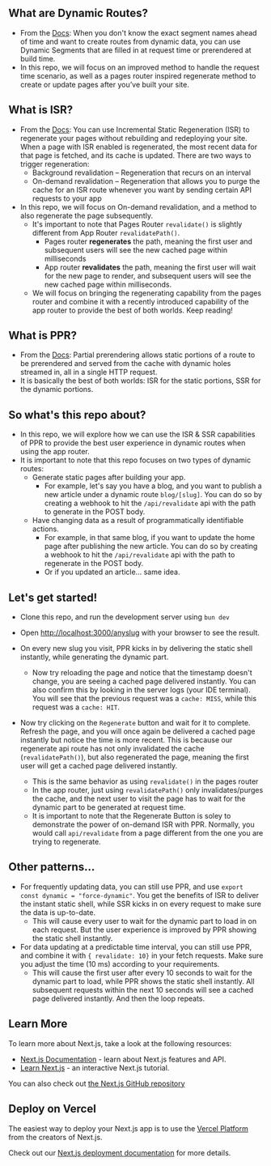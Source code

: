 ## What are Dynamic Routes?
- From the [Docs]("https://nextjs.org/docs/app/building-your-application/routing/dynamic-routes"): When you don't know the exact segment names ahead of time and want to create routes from dynamic data, you can use Dynamic Segments that are filled in at request time or prerendered at build time.
- In this repo, we will focus on an improved method to handle the request time scenario, as well as a pages router inspired regenerate method to create or update pages after you’ve built your site.

## What is ISR?
- From the [Docs]("https://vercel.com/docs/incremental-static-regeneration/quickstart#"): You can use Incremental Static Regeneration (ISR) to regenerate your pages without rebuilding and redeploying your site. When a page with ISR enabled is regenerated, the most recent data for that page is fetched, and its cache is updated. There are two ways to trigger regeneration:
  - Background revalidation – Regeneration that recurs on an interval 
  - On-demand revalidation – Regeneration that allows you to purge the cache for an ISR route whenever you want by sending certain API requests to your app
- In this repo, we will focus on On-demand revalidation, and a method to also regenerate the page subsequently.
  - It's important to note that Pages Router `revalidate()` is slightly different from App Router `revalidatePath()`.
    - Pages router **regenerates** the path, meaning the first user and subsequent users will see the new cached page within milliseconds
    - App router **revalidates** the path, meaning the first user will wait for the new page to render, and subsequent users will see the new cached page within milliseconds.
  - We will focus on bringing the regenerating capability from the pages router and combine it with a recently introduced capability of the app router to provide the best of both worlds. Keep reading!

## What is PPR?
- From the [Docs]("https://nextjs.org/docs/app/api-reference/next-config-js/partial-prerendering"): Partial prerendering allows static portions of a route to be prerendered and served from the cache with dynamic holes streamed in, all in a single HTTP request.
- It is basically the best of both worlds: ISR for the static portions, SSR for the dynamic portions.

## So what's this repo about?
- In this repo, we will explore how we can use the ISR & SSR capabilities of PPR to provide the best user experience in dynamic routes when using the app router.
- It is important to note that this repo focuses on two types of dynamic routes:
  - Generate static pages after building your app.
    - For example, let's say you have a blog, and you want to publish a new article under a dynamic route `blog/[slug]`. You can do so by creating a webhook to hit the `/api/revalidate` api with the path to generate in the POST body.
  - Have changing data as a result of programmatically identifiable actions.
    - For example, in that same blog, if you want to update the home page after publishing the new article. You can do so by creating a webhook to hit the `/api/revalidate` api with the path to regenerate in the POST body.
    - Or if you updated an article... same idea.
  

## Let's get started!
- Clone this repo, and run the development server using `bun dev`
- Open [http://localhost:3000/anyslug](http://localhost:3000) with your browser to see the result.

- On every new slug you visit, PPR kicks in by delivering the static shell instantly, while generating the dynamic part. 
  - Now try reloading the page and notice that the timestamp doesn't change, you are seeing a cached page delivered instantly. You can also confirm this by looking in the server logs (your IDE terminal). You will see that the previous request was a `cache: MISS`, while this request was a `cache: HIT`.

- Now try clicking on the `Regenerate` button and wait for it to complete. Refresh the page, and you will once again be delivered a cached page instantly but notice the time is more recent. This is because our regenerate api route has not only invalidated the cache (`revalidatePath()`), but also regenerated the page, meaning the first user will get a cached page delivered instantly.
  - This is the same behavior as using `revalidate()` in the pages router
  - In the app router, just using `revalidatePath()` only invalidates/purges the cache, and the next user to visit the page has to wait for the dynamic part to be generated at request time.
  - It is important to note that the Regenerate Button is soley to demonstrate the power of on-demand ISR with PPR. Normally, you would call `api/revalidate` from a page different from the one you are trying to regenerate.

## Other patterns...
- For frequently updating data, you can still use PPR, and use `export const dynamic = "force-dynamic"`. You get the benefits of ISR to deliver the instant static shell, while SSR kicks in on every request to make sure the data is up-to-date.
  - This will cause every user to wait for the dynamic part to load in on each request. But the user experience is improved by PPR showing the static shell instantly.
- For data updating at a predictable time interval, you can still use PPR, and combine it with `{ revalidate: 10}` in your fetch requests. Make sure you adjust the time (10 ms) according to your requirements. 
  - This will cause the first user after every 10 seconds to wait for the dynamic part to load, while PPR shows the static shell instantly. All subsequent requests within the next 10 seconds will see a cached page delivered instantly. And then the loop repeats.

## Learn More

To learn more about Next.js, take a look at the following resources:

- [Next.js Documentation](https://nextjs.org/docs) - learn about Next.js features and API.
- [Learn Next.js](https://nextjs.org/learn) - an interactive Next.js tutorial.

You can also check out [the Next.js GitHub repository](https://github.com/vercel/next.js/)

## Deploy on Vercel

The easiest way to deploy your Next.js app is to use the [Vercel Platform](https://vercel.com/new?utm_medium=default-template&filter=next.js&utm_source=create-next-app&utm_campaign=create-next-app-readme) from the creators of Next.js.

Check out our [Next.js deployment documentation](https://nextjs.org/docs/deployment) for more details.
